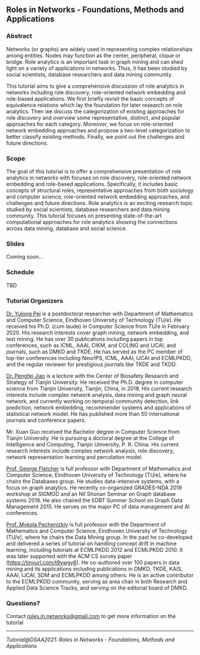 ## Roles in Networks - Foundations, Methods and Applications

### Abstract
Networks (or graphs) are widely used in representing complex relationships among entities. Nodes may function as the center, peripheral, clique or bridge. Role analytics is an important task in graph mining and can shed light on a variety of applications in networks. Thus, it has been studied by social scientists, database researchers and data mining community.

This tutorial aims to give a comprehensive discussion of role analytics in networks including role discovery, role-oriented network embedding and role-based applications. We first briefly revisit the basic concepts of equivalence relations which lay the foundation for later research on role analytics. Then we discuss the categorization of existing approaches for role discovery and overview some representative, distinct, and popular approaches for each category. Moreover, we focus on role-oriented network embedding approaches and propose a two-level categorization to better classify existing methods. Finally, we point out the challenges and future directions.

### Scope
The goal of this tutorial is to offer a comprehensive presentation of role analytics in networks with focuses on role discovery, role-oriented network embedding and role-based applications. Specifically, it includes basic concepts of structural roles, representative approaches from both sociology and computer science, role-oriented network embedding approaches, and challenges and future directions. Role analytics is an exciting research topic studied by social scientists, database researchers and data mining community. This tutorial focuses on presenting state-of-the-art computational approaches for role analytics showing the connections across data mining, database and social science.

### Slides
Coming soon...

### Schedule
TBD

### Tutorial Organizers

[Dr. Yulong Pei](https://ylpei.github.io/) is a postdoctoral researcher with Department of Mathematics and Computer Science, Eindhoven University of Technology (TU/e). He received his Ph.D. (cum laude) in Computer Science from TU/e in February 2020. His research interests cover graph mining, network embedding, and text mining. He has over 30 publications including papers in top conferences, such as ICML, AAAI, CIKM, and COLING and IJCAI, and journals, such as DMKD and TKDE. He has served as the PC member of top-tier conferences including NeurIPS, ICML, AAAI, IJCAI and ECMLPKDD, and the regular reviewer for prestigious journals like TKDE and TKDD.

[Dr. Pengfei Jiao](https://scholar.google.com/citations?user=HaNhbi4AAAAJ&hl) is a lecture with the Center of Biosafety Research and Strategy of Tianjin University. He received the Ph.D. degree in computer science from Tianjin University, Tianjin, China, in 2018. His current research interests include complex network analysis, data mining and graph neural network, and currently working on temporal community detection, link prediction, network embedding, recommender systems and applications of statistical network model. He has published more than 50 international journals and conference papers. 

Mr. Xuan Guo received the Bachelor degree in Computer Science from Tianjin University. He is pursuing a doctoral degree at the College of Intelligence and Computing, Tianjin University, P. R. China. His current research interests include complex network analysis, role discovery, network representation learning and percolation model.

[Prof. George Fletcher]((https://www.win.tue.nl/~gfletche/)) is full professor with Department of Mathematics and Computer Science, Eindhoven University of Technology (TU/e), where he chairs the Databases group. He studies data-intensive systems, with a focus on graph analytics. He recently co-organized GRADES-NDA 2019 workshop at SIGMOD and an NII Shonan Seminar on Graph database systems 2018. He also chaired the EDBT Summer School on Graph Data Management 2015. He serves on the major PC of data management and AI conferences.  

[Prof. Mykola Pechenizkiy](https://www.win.tue.nl/~mpechen/) is full professor with the Department of Mathematics and Computer Science, Eindhoven University of Technology (TU/e), where he chairs the Data Mining group. In the past he co-developed and delivered a series of tutorial on handling concept drift in machine learning, including tutorials at ECMLPKDD 2012 and ECMLPKDD 2010. It was later supported with the ACM CS survey paper (https://tinyurl.com/t9ywgy6). He co-authored over 100 papers in data mining and its applications including publications in DMKD, TKDE, KAIS, AAAI, IJCAI, SDM and ECMLPKDD among others. He is an active contributor to the ECMLPKDD community, serving as area chair in both Research and Applied Data Science Tracks, and serving on the editorial board of DMKD.



### Questions?
Contact roles.in.networks@gmail.com to get more information on the tutorial

***

*Tutorial@DSAA2021: Roles in Networks - Foundations, Methods and Applications*
